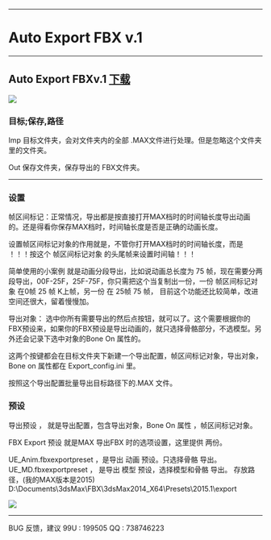 

---
# Auto Export FBX v.1
-------------
## Auto Export FBXv.1  [下载](https://github.com/4698to/Joetime.linetool.bar/blob/master/Auto%20Export%20FBX/AutoExportFBX.rar)


![](https://github.com/4698to/Joetime.linetool.bar/blob/Auto%20Export%20FBX/Ui.png)

### 目标;保存,路径

Imp 目标文件夹，会对文件夹内的全部 .MAX文件进行处理。但是忽略这个文件夹里的文件夹。

Out 保存文件夹，保存导出的 FBX文件夹。





--------------------

### 设置
帧区间标记：正常情况，导出都是按直接打开MAX档时的时间轴长度导出动画的。还是得看你保存MAX档时，时间轴长度是否是正确的动画长度。

设置帧区间标记对象的作用就是，不管你打开MAX档时的时间轴长度，而是 ！！！按这个 帧区间标记对象 的头尾帧来设置时间轴！！！

简单使用的小案例 就是动画分段导出，比如说动画总长度为 75 帧，现在需要分两段导出，00F-25F，25F-75F，你只需把这个当复制出一份，一份 帧区间标记对象 在0帧 25 帧 K上帧，另一份 在 25帧 75 帧，
目前这个功能还比较简单，改进空间还很大，留着慢慢加。


导出对象：
选中你所有需要导出的然后点按钮，就可以了。这个需要根据你的FBX预设来，如果你的FBX预设是导出动画的，就只选择骨骼部分，不选模型。另外还会记录下选中对象的Bone On 属性的。

这两个按键都会在目标文件夹下新建一个导出配置，帧区间标记对象，导出对象，Bone on 属性都在 Export_config.ini 里。

按照这个导出配置批量导出目标路径下的.MAX 文件。

### 预设

导出预设 ， 就是导出配置，包含导出对象，Bone On 属性 ，帧区间标记对象。

FBX Export 预设
就是MAX 导出FBX 时的选项设置，这里提供 两份。

UE_Anim.fbxexportpreset ，是导出 动画 预设。只选择骨骼 导出。
UE_MD.fbxexportpreset ，  是导出 模型 预设，选择模型和骨骼 导出。
存放路径，(我的MAX版本是2015) D:\Documents\3dsMax\FBX\3dsMax2014_X64\Presets\2015.1\export

![](https://github.com/4698to/Joetime.linetool.bar/blob/master/Auto%20Export%20FBX/FBX_export.png)



------------------------------
BUG 反馈，建议
99U : 199505
QQ : 738746223







